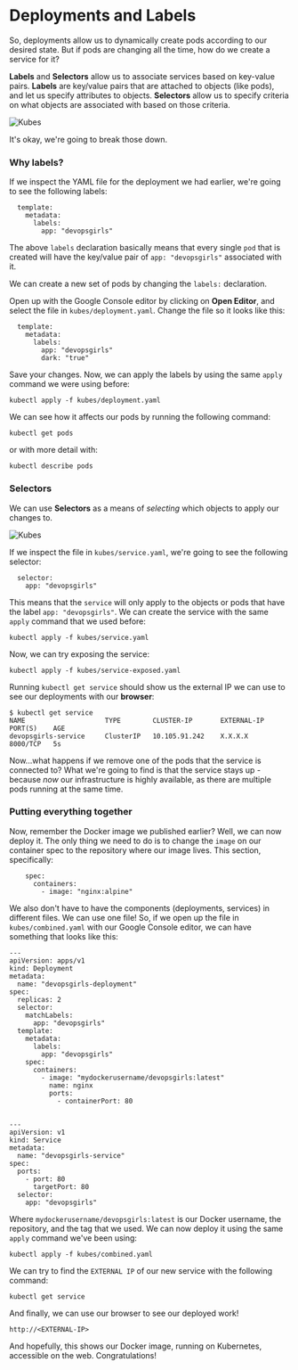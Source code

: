 # Deployments and Labels

So, deployments allow us to dynamically create pods according to our desired state. But if pods are changing all the time, how do we create a service for it?

**Labels** and **Selectors** allow us to associate services based on key-value pairs. **Labels** are key/value pairs that are attached to objects (like pods), and let us specify attributes to objects. **Selectors** allow us to specify criteria on what objects are associated with based on those criteria. 

![Kubes](/images/13-labels.png)

It's okay, we're going to break those down.

### Why labels?

If we inspect the YAML file for the deployment we had earlier, we're going to see the following labels:

```
  template:
    metadata:
      labels:
        app: "devopsgirls"
```

The above `labels` declaration basically means that every single `pod` that is created will have the key/value pair of `app: "devopsgirls"` associated with it. 

We can create a new set of pods by changing the `labels:` declaration.

Open up with the Google Console editor by clicking on **Open Editor**, and select the file in `kubes/deployment.yaml`. Change the file so it looks like this:

```
  template:
    metadata:
      labels:
        app: "devopsgirls"
        dark: "true"
```

Save your changes. Now, we can apply the labels by using the same `apply` command we were using before:

```
kubectl apply -f kubes/deployment.yaml
```

We can see how it affects our pods by running the following command:

```
kubectl get pods
```

or with more detail with:

```
kubectl describe pods
```

### Selectors

We can use **Selectors** as a means of *selecting* which objects to apply our changes to. 

![Kubes](/images/13-selectors.png)

If we inspect the file in `kubes/service.yaml`, we're going to see the following selector:

```
  selector:
    app: "devopsgirls"
```

This means that the `service` will only apply to the objects or pods that have the label `app: "devopsgirls"`. We can create the service with the same `apply` command that we used before:
 
```
kubectl apply -f kubes/service.yaml
```

Now, we can try exposing the service:

```
kubectl apply -f kubes/service-exposed.yaml
```

Running `kubectl get service` should show us the external IP we can use to see our deployments with our **browser**:

```
$ kubectl get service
NAME                    TYPE        CLUSTER-IP       EXTERNAL-IP   PORT(S)    AGE
devopsgirls-service     ClusterIP   10.105.91.242    X.X.X.X        8000/TCP   5s
```

Now...what happens if we remove one of the pods that the service is connected to? What we're going to find is that the service stays up - because *now* our infrastructure is highly available, as there are multiple pods running at the same time.


### Putting everything together

Now, remember the Docker image we published earlier? Well, we can now deploy it. The only thing we need to do is to change the `image` on our container spec to the repository where our image lives. This section, specifically:

```
    spec:
      containers:
        - image: "nginx:alpine"
```

We also don't have to have the components (deployments, services) in different files. We can use one file! So, if we open up the file in `kubes/combined.yaml` with our Google Console editor, we can have something that looks like this:

```
---
apiVersion: apps/v1
kind: Deployment
metadata:
  name: "devopsgirls-deployment"
spec:
  replicas: 2
  selector:
    matchLabels:
      app: "devopsgirls"
  template:
    metadata:
      labels:
        app: "devopsgirls"
    spec:
      containers:
        - image: "mydockerusername/devopsgirls:latest"
          name: nginx
          ports:
            - containerPort: 80


---
apiVersion: v1
kind: Service
metadata:
  name: "devopsgirls-service"
spec:
  ports:
    - port: 80
      targetPort: 80
  selector:
    app: "devopsgirls"
```

Where `mydockerusername/devopsgirls:latest` is our Docker username, the repository, and the tag that we used. We can now deploy it using the same `apply` command we've been using:

```
kubectl apply -f kubes/combined.yaml
```

We can try to find the `EXTERNAL IP` of our new service with the following command:

```
kubectl get service
```

And finally, we can use our browser to see our deployed work!

```
http://<EXTERNAL-IP>
```

And hopefully, this shows our Docker image, running on Kubernetes, accessible on the web. Congratulations!
